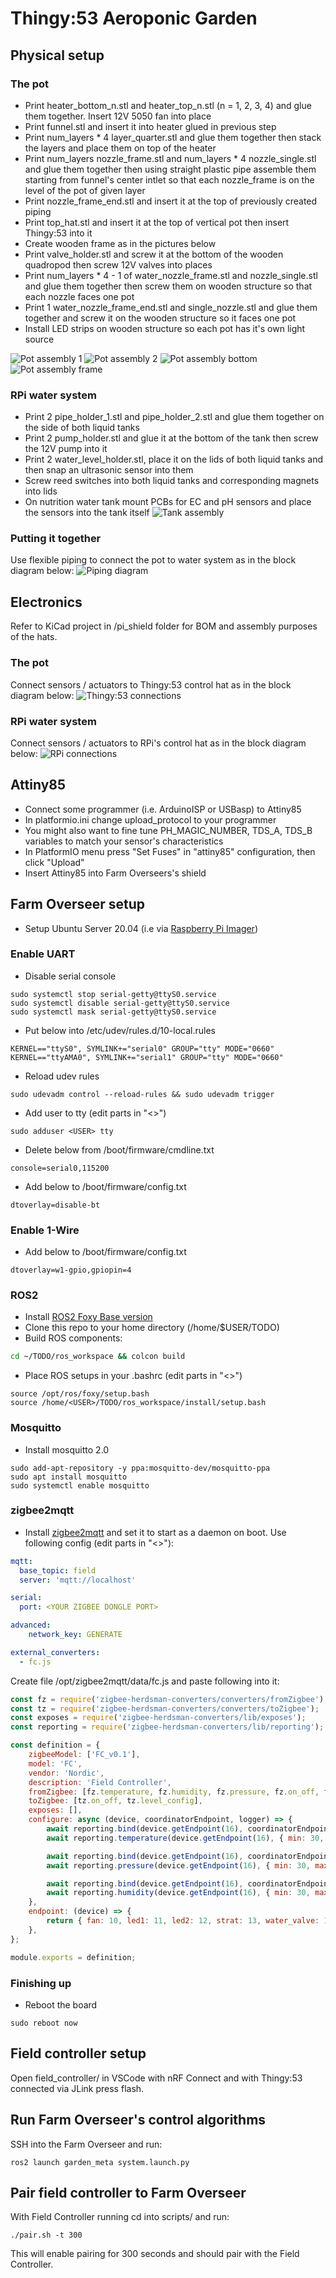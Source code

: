 # Thingy:53 Aeroponic Garden

## Physical setup
### The pot
* Print heater_bottom_n.stl and heater_top_n.stl (n = 1, 2, 3, 4) and glue them together. Insert 12V 5050 fan into place
* Print funnel.stl and insert it into heater glued in previous step
* Print num_layers * 4 layer_quarter.stl and glue them together then stack the layers and place them on top of the heater
* Print num_layers nozzle_frame.stl and num_layers * 4 nozzle_single.stl and glue them together then using straight plastic pipe assemble them starting from funnel's center intlet so that each nozzle_frame is on the level of the pot of given layer  
* Print nozzle_frame_end.stl and insert it at the top of previously created piping
* Print top_hat.stl and insert it at the top of vertical pot then insert Thingy:53 into it 
* Create wooden frame as in the pictures below
* Print valve_holder.stl and screw it at the bottom of the wooden quadropod then screw 12V valves into places
* Print num_layers * 4 - 1 of water_nozzle_frame.stl and nozzle_single.stl and glue them together then screw them on wooden structure so that each nozzle faces one pot
* Print 1 water_nozzle_frame_end.stl and single_nozzle.stl and glue them together and screw it on the wooden structure so it faces one pot
* Install LED strips on wooden structure so each pot has it's own light source

![Pot assembly 1](media/the_pot.png "Pot assembly 1")
![Pot assembly 2](media/the_pot_inside.PNG "Pot assembly 2")
![Pot assembly bottom](media/pot_quadropod.PNG "Pot assembly bottom")
![Pot assembly frame](media/pot_wooden_frame.PNG "Pot assembly frame")

### RPi water system
* Print 2 pipe_holder_1.stl and pipe_holder_2.stl and glue them together on the side of both liquid tanks
* Print 2 pump_holder.stl and glue it at the bottom of the tank then screw the 12V pump into it
* Print 2 water_level_holder.stl, place it on the lids of both liquid tanks and then snap an ultrasonic sensor into them
* Screw reed switches into both liquid tanks and corresponding magnets into lids
* On nutrition water tank mount PCBs for EC and pH sensors and place the sensors into the tank itself
![Tank assembly](media/tank_assembly.PNG "Tank assembly")

### Putting it together
Use flexible piping to connect the pot to water system as in the block diagram below:
![Piping diagram](media/Piping.drawio.png "Piping diagram")

## Electronics
Refer to KiCad project in /pi_shield folder for BOM and assembly purposes of the hats.

### The pot
Connect sensors / actuators to Thingy:53 control hat as in the block diagram below:
![Thingy:53 connections](media/Thingy%20connections.drawio.png "Thingy:53 connections")

### RPi water system
Connect sensors / actuators to RPi's control hat as in the block diagram below:
![RPi connections](media/RPI%20connections.drawio.png "RPi connections")
## Attiny85
* Connect some programmer (i.e. ArduinoISP or USBasp) to Attiny85
* In platformio.ini change upload_protocol to your programmer
* You might also want to fine tune PH_MAGIC_NUMBER, TDS_A, TDS_B variables to match your sensor's characteristics
* In PlatformIO menu press "Set Fuses" in "attiny85" configuration, then click "Upload"
* Insert Attiny85 into Farm Overseers's shield

## Farm Overseer setup
* Setup Ubuntu Server 20.04 (i.e via [Raspberry Pi Imager](https://www.raspberrypi.com/software/))

### Enable UART
* Disable serial console
```
sudo systemctl stop serial-getty@ttyS0.service
sudo systemctl disable serial-getty@ttyS0.service
sudo systemctl mask serial-getty@ttyS0.service
```
* Put below into /etc/udev/rules.d/10-local.rules
```
KERNEL=="ttyS0", SYMLINK+="serial0" GROUP="tty" MODE="0660"
KERNEL=="ttyAMA0", SYMLINK+="serial1" GROUP="tty" MODE="0660"
```
* Reload udev rules
```
sudo udevadm control --reload-rules && sudo udevadm trigger
```
* Add user to tty (edit parts in "<>")
```
sudo adduser <USER> tty
```
* Delete below from /boot/firmware/cmdline.txt
```
console=serial0,115200
```
* Add below to /boot/firmware/config.txt
```
dtoverlay=disable-bt
```
### Enable 1-Wire
* Add below to /boot/firmware/config.txt
```
dtoverlay=w1-gpio,gpiopin=4
```

### ROS2
* Install [ROS2 Foxy Base version](https://docs.ros.org/en/foxy/Installation/Ubuntu-Install-Debians.html)
* Clone this repo to your home directory (/home/$USER/TODO)
* Build ROS components:
```bash
cd ~/TODO/ros_workspace && colcon build
```
* Place ROS setups in your .bashrc (edit parts in "<>")
```
source /opt/ros/foxy/setup.bash
source /home/<USER>/TODO/ros_workspace/install/setup.bash

```
### Mosquitto
* Install mosquitto 2.0
```
sudo add-apt-repository -y ppa:mosquitto-dev/mosquitto-ppa
sudo apt install mosquitto
sudo systemctl enable mosquitto
```

### zigbee2mqtt
* Install [zigbee2mqtt](https://www.zigbee2mqtt.io/guide/installation/01_linux.html) and set it to start as a daemon on boot. Use following config (edit parts in "<>"):
```yaml
mqtt:
  base_topic: field
  server: 'mqtt://localhost'

serial:
  port: <YOUR ZIGBEE DONGLE PORT>

advanced:
    network_key: GENERATE

external_converters:
  - fc.js
```

Create file /opt/zigbee2mqtt/data/fc.js and paste following into it:
```js
const fz = require('zigbee-herdsman-converters/converters/fromZigbee');
const tz = require('zigbee-herdsman-converters/converters/toZigbee');
const exposes = require('zigbee-herdsman-converters/lib/exposes');
const reporting = require('zigbee-herdsman-converters/lib/reporting');

const definition = {
    zigbeeModel: ['FC_v0.1'],
    model: 'FC',
    vendor: 'Nordic',
    description: 'Field Controller',
    fromZigbee: [fz.temperature, fz.humidity, fz.pressure, fz.on_off, fz.level_config],
    toZigbee: [tz.on_off, tz.level_config],
    exposes: [],
    configure: async (device, coordinatorEndpoint, logger) => {
        await reporting.bind(device.getEndpoint(16), coordinatorEndpoint, ['msTemperatureMeasurement']);
        await reporting.temperature(device.getEndpoint(16), { min: 30, max: 30, change: 0 });

        await reporting.bind(device.getEndpoint(16), coordinatorEndpoint, ['msPressureMeasurement']);
        await reporting.pressure(device.getEndpoint(16), { min: 30, max: 30, change: 0 });

        await reporting.bind(device.getEndpoint(16), coordinatorEndpoint, ['msRelativeHumidity']);
        await reporting.humidity(device.getEndpoint(16), { min: 30, max: 30, change: 0 });
    },
    endpoint: (device) => {
        return { fan: 10, led1: 11, led2: 12, strat: 13, water_valve: 14, nutri_valve: 15, sensors: 16 };
    },
};

module.exports = definition;
```

### Finishing up
* Reboot the board
```
sudo reboot now
```

## Field controller setup
Open field_controller/ in VSCode with nRF Connect and with Thingy:53 connected via JLink press flash.

## Run Farm Overseer's control algorithms
SSH into the Farm Overseer and run:
```
ros2 launch garden_meta system.launch.py
```

## Pair field controller to Farm Overseer
With Field Controller running cd into scripts/ and run:
```
./pair.sh -t 300
``` 
This will enable pairing for 300 seconds and should pair with the Field Controller.